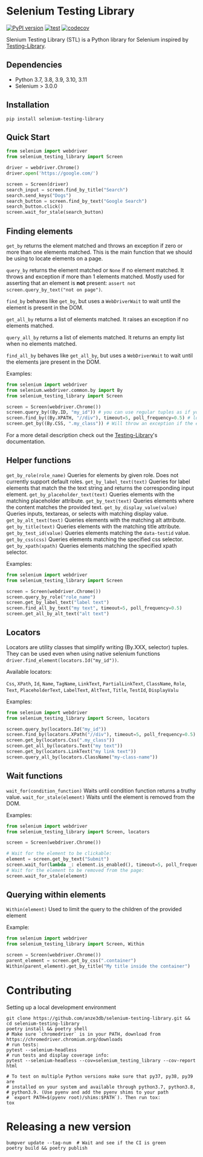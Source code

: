 # Selenium Testing Library

[![PyPI version](https://badge.fury.io/py/selenium-testing-library.svg)](https://badge.fury.io/py/selenium-testing-library)
[![test](https://github.com/anze3db/selenium-testing-library/actions/workflows/main.yml/badge.svg)](https://github.com/anze3db/selenium-testing-library/actions/workflows/main.yml) [![codecov](https://codecov.io/gh/anze3db/selenium-testing-library/branch/main/graph/badge.svg?token=L1M7HO3DL7)](https://codecov.io/gh/anze3db/selenium-testing-library)

Slenium Testing Library (STL) is a Python library for Selenium inspired by [Testing-Library](https://testing-library.com/).

## Dependencies

- Python 3.7, 3.8, 3.9, 3.10, 3.11
- Selenium > 3.0.0

## Installation

```
pip install selenium-testing-library
```

## Quick Start

```python
from selenium import webdriver
from selenium_testing_library import Screen

driver = webdriver.Chrome()
driver.open('https://google.com/')

screen = Screen(driver)
search_input = screen.find_by_title("Search")
search.send_keys("Dogs")
search_button = screen.find_by_text("Google Search")
search_button.click()
screen.wait_for_stale(search_button)
```

## Finding elements

`get_by` returns the element matched and throws an exception if zero or more than one elements matched. This is the main function that we should be using to locate elements on a page.

`query_by` returns the element matched or `None` if no element matched. It throws and exception if more than 1 elements matched. Mostly used for asserting that an element is **not** present: `assert not screen.query_by_text("not on page")`.

`find_by` behaves like `get_by`, but uses a `WebDriverWait` to wait until the element is present in the DOM.

`get_all_by` returns a list of elements matched. It raises an exception if no elements matched.

`query_all_by` returns a list of elements matched. It returns an empty list when no elements matched.

`find_all_by` behaves like `get_all_by`, but uses a `WebDriverWait` to wait until the elements jare present in the DOM.

Examples:

```python
from selenium import webdriver
from selenium.webdriver.common.by import By
from selenium_testing_library import Screen

screen = Screen(webdriver.Chrome())
screen.query_by((By.ID, "my_id")) # you can use regular tuples as if you were using Selenium's find_element()
screen.find_by((By.XPATH, "//div"), timeout=5, poll_frequency=0.5) # locators for searching through text also work
screen.get_by((By.CSS, ".my_class")) # Will throw an exception if the element is not found
```

For a more detail description check out the [Testing-Library](https://testing-library.com/docs/queries/about)'s documentation.

## Helper functions

`get_by_role(role_name)` Queries for elements by given role. Does not currently support default roles.
`get_by_label_text(text)` Queries for label elements that match the the text string and returns the corresponding input element.
`get_by_placeholder_text(text)` Queries elements with the matching placeholder attribute.
`get_by_text(text)` Queries elements where the content matches the provided text.
`get_by_display_value(value)` Queries inputs, textareas, or selects with matching display value.
`get_by_alt_text(text)` Queries elements with the matching alt attribute.
`get_by_title(text)` Queries elements with the matching title attribute.
`get_by_test_id(value)` Queries elements matching the `data-testid` value.
`get_by_css(css)` Queries elements matching the specified css selector.
`get_by_xpath(xpath)` Queries elements matching the specified xpath selector.

Examples:

```python
from selenium import webdriver
from selenium_testing_library import Screen

screen = Screen(webdriver.Chrome())
screen.query_by_role("role_name")
screen.get_by_label_text("label text")
screen.find_all_by_text("my text", timeout=5, poll_frequency=0.5)
screen.get_all_by_alt_text("alt text")
```

## Locators

Locators are utility classes that simplify writing (By.XXX, selector) tuples. They can be used even when using native selenium functions `driver.find_element(locators.Id("my_id"))`.

Available locators:

`Css`, `XPath`, `Id`, `Name`, `TagName`, `LinkText`, `PartialLinkText`, `ClassName`, `Role`, `Text`, `PlaceholderText`, `LabelText`, `AltText`, `Title`, `TestId`, `DisplayValu`

Examples:

```python
from selenium import webdriver
from selenium_testing_library import Screen, locators

screen.query_by(locators.Id("my_id"))
screen.find_by(locators.XPath("//div"), timeout=5, poll_frequency=0.5)
screen.get_by(locators.Css(".my_class"))
screen.get_all_by(locators.Text("my text"))
screen.get_by(locators.LinkText("my link text"))
screen.query_all_by(locators.ClassName("my-class-name"))
```

## Wait functions

`wait_for(condition_function)` Waits until condition function returns a truthy value.
`wait_for_stale(element)` Waits until the element is removed from the DOM.

Examples:

```python
from selenium import webdriver
from selenium_testing_library import Screen, locators

screen = Screen(webdriver.Chrome())

# Wait for the element to be clickable:
element = screen.get_by_text("Submit")
screen.wait_for(lambda _: element.is_enabled(), timeout=5, poll_frequency=0.5)
# Wait for the element to be removed from the page:
screen.wait_for_stale(element)
```

## Querying within elements

`Within(element)` Used to limit the query to the children of the provided element

Example:

```python
from selenium import webdriver
from selenium_testing_library import Screen, Within

screen = Screen(webdriver.Chrome())
parent_element = screen.get_by_css(".container")
Within(parent_element).get_by_title("My title inside the container")
```

# Contributing

Setting up a local development environment

```shell
git clone https://github.com/anze3db/selenium-testing-library.git && cd selenium-testing-library
poetry install && poetry shell
# Make sure `chromedriver` is in your PATH, download from https://chromedriver.chromium.org/downloads
# run tests:
pytest --selenium-headless
# run tests and display coverage info:
pytest --selenium-headless --cov=selenium_testing_library --cov-report html

# To test on multiple Python versions make sure that py37, py38, py39 are
# installed on your system and available through python3.7, python3.8,
# python3.9. (Use pyenv and add the pyenv shims to your path
# `export PATH=$(pyenv root)/shims:$PATH`). Then run tox:
tox
```

# Releasing a new version

```shell
bumpver update --tag-num  # Wait and see if the CI is green
poetry build && poetry publish
```

